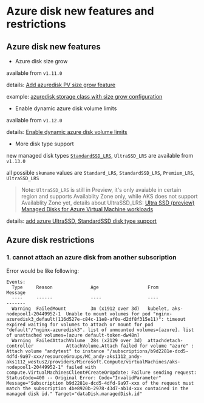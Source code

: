 # Azure disk new features and restrictions
## Azure disk new features
 - Azure disk size grow

available from `v1.11.0`

details: [Add azuredisk PV size grow feature](https://github.com/kubernetes/kubernetes/pull/64386)

example: [azuredisk storage class with size grow configuration](https://github.com/andyzhangx/demo/blob/master/pv/storageclass-azuredisk-sizegrow.yaml)

 - Enable dynamic azure disk volume limits

available from `v1.12.0`

details: [Enable dynamic azure disk volume limits](https://github.com/kubernetes/kubernetes/pull/67772)

 - More disk type support

new managed disk types [`StandardSSD_LRS`](https://aka.ms/StandardSSDBlog), `UltraSSD_LRS` are available from `v1.13.0`

all possible `skuname` values are `Standard_LRS`, `StandardSSD_LRS`, `Premium_LRS`, `UltraSSD_LRS`
> Note: `UltraSSD_LRS` is still in Preview, it's only avaiable in certain region and supports Availablity Zone only, while AKS does not support Availablity Zone yet, details about UltraSSD_LRS: [Ultra SSD (preview) Managed Disks for Azure Virtual Machine workloads](https://docs.microsoft.com/en-us/azure/virtual-machines/linux/disks-ultra-ssd)

details: [add azure UltraSSD, StandardSSD disk type support](https://github.com/kubernetes/kubernetes/pull/70477)

## Azure disk restrictions
### 1. cannot attach an azure disk from another subscription
Error would be like following:
```
Events:
  Type     Reason              Age                  From                               Message
  ----     ------              ----                 ----                               -------
  Warning  FailedMount         3m (x1912 over 3d)   kubelet, aks-nodepool1-20449952-1  Unable to mount volumes for pod "nginx-azuredisk3_default(116d527e-c84c-11e8-af0a-d2df8f315e11)": timeout expired waiting for volumes to attach or mount for pod "default"/"nginx-azuredisk3". list of unmounted volumes=[azure]. list of unattached volumes=[azure default-token-dw48n]
  Warning  FailedAttachVolume  28s (x2129 over 3d)  attachdetach-controller            AttachVolume.Attach failed for volume "azure" : Attach volume "andytest" to instance "/subscriptions/b9d2281e-dcd5-4dfd-9a97-xxx/resourceGroups/MC_andy-aks1112_andy-aks1112_westus2/providers/Microsoft.Compute/virtualMachines/aks-nodepool1-20449952-1" failed with compute.VirtualMachinesClient#CreateOrUpdate: Failure sending request: StatusCode=400 -- Original Error: Code="InvalidParameter" Message="Subscription b9d2281e-dcd5-4dfd-9a97-xxx of the request must match the subscription 4be8920b-2978-43d7-ab14-xxx contained in the managed disk id." Target="dataDisk.managedDisk.id"
```
